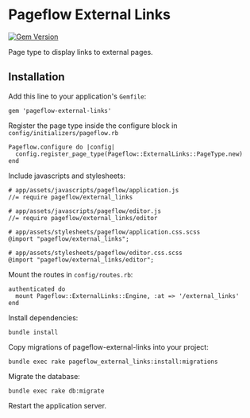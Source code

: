 # Pageflow External Links

[![Gem Version](https://badge.fury.io/rb/pageflow-external-links.svg)](http://badge.fury.io/rb/pageflow-external-links)

Page type to display links to external pages.

## Installation

Add this line to your application's `Gemfile`:

    gem 'pageflow-external-links'

Register the page type inside the configure block in `config/initializers/pageflow.rb`

    Pageflow.configure do |config|
      config.register_page_type(Pageflow::ExternalLinks::PageType.new)
    end

Include javascripts and stylesheets:

    # app/assets/javascripts/pageflow/application.js
    //= require pageflow/external_links

    # app/assets/javascripts/pageflow/editor.js
    //= require pageflow/external_links/editor

    # app/assets/stylesheets/pageflow/application.css.scss
    @import "pageflow/external_links";

    # app/assets/stylesheets/pageflow/editor.css.scss
    @import "pageflow/external_links/editor";

Mount the routes in `config/routes.rb`:

    authenticated do
      mount Pageflow::ExternalLinks::Engine, :at => '/external_links'
    end

Install dependencies:

    bundle install

Copy migrations of pageflow-external-links into your project:

    bundle exec rake pageflow_external_links:install:migrations

Migrate the database:

    bundle exec rake db:migrate

Restart the application server.

